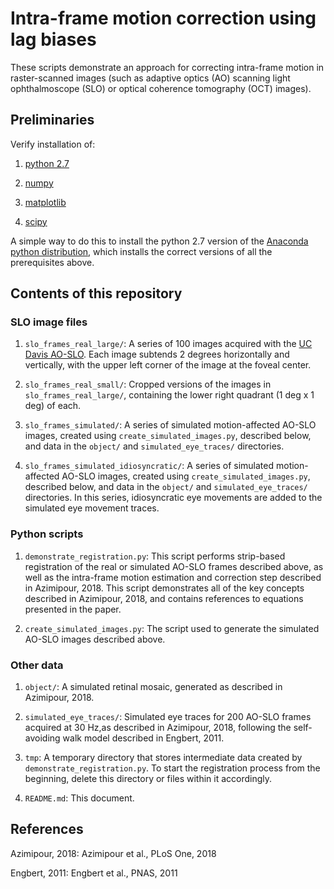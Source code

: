 # Intra-frame motion correction using lag biases

These scripts demonstrate an approach for correcting intra-frame motion in raster-scanned images (such as adaptive optics (AO) scanning light ophthalmoscope (SLO) or optical coherence tomography (OCT) images).

## Preliminaries

Verify installation of:

1. [python 2.7](https://www.python.org/download/releases/2.7/)

2. [numpy](http://numpy.org)

3. [matplotlib](http://matplotlib.org)

4. [scipy](https://www.scipy.org/)

A simple way to do this to install the python 2.7 version of the [Anaconda python distribution](https://www.anaconda.com/distribution/), which installs the correct versions of all the prerequisites above.

## Contents of this repository

### SLO image files

1. `slo_frames_real_large/`: A series of 100 images acquired with the [UC Davis AO-SLO](http://vsri.ucdavis.edu). Each image subtends 2 degrees horizontally and vertically, with the upper left corner of the image at the foveal center.

1. `slo_frames_real_small/`: Cropped versions of the images in `slo_frames_real_large/`, containing the lower right quadrant (1 deg x 1 deg) of each.

1. `slo_frames_simulated/`: A series of simulated motion-affected AO-SLO images, created using `create_simulated_images.py`, described below, and data in the `object/` and `simulated_eye_traces/` directories.

1. `slo_frames_simulated_idiosyncratic/`: A series of simulated motion-affected AO-SLO images, created using `create_simulated_images.py`, described below, and data in the `object/` and `simulated_eye_traces/` directories. In this series, idiosyncratic eye movements are added to the simulated eye movement traces.

### Python scripts

1. `demonstrate_registration.py`: This script performs strip-based registration of the real or simulated AO-SLO frames described above, as well as the intra-frame motion estimation and correction step described in Azimipour, 2018. This script demonstrates all of the key concepts described in Azimipour, 2018, and contains references to equations presented in the paper.

1. `create_simulated_images.py`: The script used to generate the simulated AO-SLO images described above.

### Other data

1. `object/`: A simulated retinal mosaic, generated as described in Azimipour, 2018.

1. `simulated_eye_traces/`: Simulated eye traces for 200 AO-SLO frames acquired at 30 Hz,as described in Azimipour, 2018, following the self-avoiding walk model described in Engbert, 2011.

1. `tmp`: A temporary directory that stores intermediate data created by `demonstrate_registration.py`. To start the registration process from the beginning, delete this directory or files within it accordingly.

1. `README.md`: This document.

## References

Azimipour, 2018: Azimipour et al., PLoS One, 2018

Engbert, 2011: Engbert et al., PNAS, 2011
